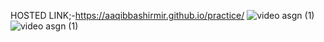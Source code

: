 HOSTED LINK;-https://aaqibbashirmir.github.io/practice/
![video asgn (1)](https://github.com/AaqibBashirMir/practice/assets/35392012/42d64f29-59e0-41e4-963c-4e370b0a61c7)
![video asgn (1)](https://github.com/AaqibBashirMir/practice/assets/35392012/7abba9fb-4977-4ad3-9885-f4980f5e911b)

